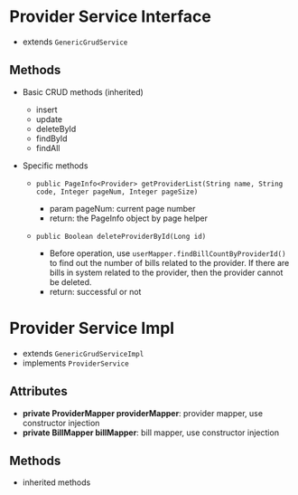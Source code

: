 # Provider Service Interface

- extends `GenericGrudService`

## Methods

- Basic CRUD methods (inherited)
	* insert
	* update
	* deleteById
	* findById
	* findAll
  
- Specific methods
	* `public PageInfo<Provider> getProviderList(String name, String code, Integer pageNum, Integer pageSize)`
		+ param pageNum: current page number
		+ return: the PageInfo object by page helper

	* `public Boolean deleteProviderById(Long id)`
		+ Before operation, use `userMapper.findBillCountByProviderId()` to find out the number of bills related to the provider. If there are bills in system related to the provider, then the provider cannot be deleted.
		+ return: successful or not

	
# Provider Service Impl

- extends `GenericGrudServiceImpl`
- implements `ProviderService`

## Attributes

- **private ProviderMapper providerMapper**: provider mapper, use constructor injection
- **private BillMapper billMapper**: bill mapper, use constructor injection

## Methods

- inherited methods
	

